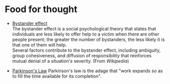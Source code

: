 # Food for thought

- [Bystander effect](https://en.wikipedia.org/wiki/Bystander_effect)  
The bystander effect is a social psychological theory that states that individuals are less likely to offer help to a victim when there are other people present; the greater the number of bystanders, the less likely it is that one of them will help.   
Several factors contribute to the bystander effect, including ambiguity, group cohesiveness, and diffusion of responsibility that reinforces mutual denial of a situation's severity. (From _Wikipedia_)  

- [Parkinson's Law](https://en.wikipedia.org/wiki/Parkinson%27s_law)
Parkinson's law is the adage that "work expands so as to fill the time available for its completion".  



